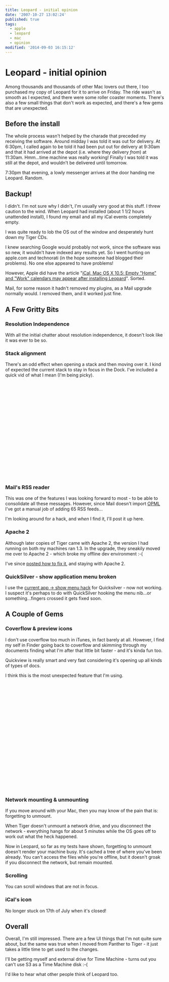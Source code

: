 ```yaml
---
title: Leopard - initial opinion
date: '2007-10-27 13:02:24'
published: true
tags:
  - apple
  - leopard
  - mac
  - opinion
modified: '2014-09-03 16:15:12'
---
```

# Leopard - initial opinion

Among thousands and thousands of other Mac lovers out there, I too purchased my copy of Leopard for it to arrive on Friday.  The ride wasn't as smooth as I expected, and there were some roller coaster moments.  There's also a few small things that don't work as expected, and there's a few gems that are unexpected.


<!--more-->

## Before the install

The whole process wasn't helped by the charade that preceded my receiving the software.  Around midday I was told it was out for delivery.  At 6:30pm, I called again to be told it had been put out for delivery at 9:30am and that it had arrived at the depot (i.e. where they delivery *from*) at 11:30am.  Hmm...time machine was really working!  Finally I was told it was still at the depot, and wouldn't be delivered until tomorrow.

7:30pm that evening, a lowly messenger arrives at the door handing me Leopard.  Random.

## Backup!

I didn't.  I'm not sure why I didn't, I'm usually very good at this stuff.  I threw caution to the wind.  When Leopard had installed (about 1 1/2 hours unattended install), I found my email and all my iCal events completely empty.

I was quite ready to lob the OS out of the window and desperately hunt down my Tiger CDs.

I knew searching Google would probably not work, since the software was so new, it wouldn't have indexed any results yet.  So I went hunting on apple.com and technorati (in the hope someone had blogged their problems).  No one else appeared to have problems!

However, Apple did have the article "[iCal, Mac OS X 10.5: Empty "Home" and "Work" calendars may appear after installing Leopard](http://docs.info.apple.com/article.html?artnum=306537)".  Sorted.

Mail, for some reason it hadn't removed my plugins, as a Mail upgrade normally would.  I removed them, and it worked just fine.

## A Few Gritty Bits

### Resolution Independence

With all the initial chatter about resolution independence, it doesn't look like it was ever to be so.

### Stack alignment

There's an odd effect when opening a stack and then moving over it.  I kind of expected the current stack to stay in focus in the Dock.  I've included a quick vid of what I mean (I'm being picky).

<object width="400" height="300" classid="clsid:02BF25D5-8C17-4B23-BC80-D3488ABDDC6B" codebase="http://www.apple.com/qtactivex/qtplugin.cab">
  <param name="src" value="http://remysharp.com/wp-content/uploads/2007/10/stacks.mov" />
  <param name="controller" value="true" />
  <param name="autoplay" value="false" />
  <embed src="http://remysharp.com/wp-content/uploads/2007/10/stacks.mov"
    width="400" height="300"
    controller="true" autoplay="false"
    scale="tofit" cache="true"
    pluginspage="http://www.apple.com/quicktime/download/"
   />
</object>


### Mail's RSS reader

This was one of the features I was looking forward to most - to be able to consolidate all these messages.  However, since Mail doesn't import [OPML](http://en.wikipedia.org/wiki/OPML "OPML - Wikipedia, the free encyclopedia") I've got a manual job of adding 65 RSS feeds...

I'm looking around for a hack, and *when* I find it, I'll post it up here.

### Apache 2

Although later copies of Tiger came with Apache 2, the version I had running on both my machines ran 1.3.  In the upgrade, they sneakily moved me over to Apache 2 - which broke my offline dev environment :-(

I've since [posted how to fix it](http://remysharp.com/2007/10/27/lamp-in-leopard-osx-105-php5-and-apache-22/), and staying with Apache 2.

### QuickSilver - show application menu broken

I use the [current app -> show menu hack](http://www.43folders.com/2007/03/12/tme-quicksilver-application-menus) for Quicksilver - now not working.  I suspect it's perhaps to do with QuickSilver hooking the menu nib...or something...fingers crossed it gets fixed soon.

## A Couple of Gems

### Coverflow & preview icons

I don't use coverflow too much in iTunes, in fact barely at all.  However, I find my self in Finder going back to coverflow and skimming through my documents finding what I'm after that little bit faster - and it's kinda fun too.

Quickview is really smart and very fast considering it's opening up all kinds of types of docs.  

I think this is the most unexpected feature that I'm using.

<object width="541" height="338" classid="clsid:02BF25D5-8C17-4B23-BC80-D3488ABDDC6B" codebase="http://www.apple.com/qtactivex/qtplugin.cab">
  <param name="src" value="http://remysharp.com/wp-content/uploads/2007/10/coverflow.mov" />
  <param name="controller" value="true" />
  <param name="autoplay" value="false" />
  <embed src="http://remysharp.com/wp-content/uploads/2007/10/coverflow.mov"
    width="541" height="338"
    controller="true" autoplay="false"
    scale="tofit" cache="true"
    pluginspage="http://www.apple.com/quicktime/download/"
   />
</object>

### Network mounting & unmounting

If you move around with your Mac, then you may know of the pain that is: forgetting to unmount.

When Tiger doesn't unmount a network drive, and you disconnect the network - everything hangs for about 5 minutes while the OS goes off to work out what the heck happened.  

Now in Leopard, so far as my tests have shown, forgetting to unmount doesn't render your machine busy.  It's cached a tree of where you've been already.  You can't access the files while you're offline, but it doesn't groak if you disconnect the network, but remain mounted.

### Scrolling

You can scroll windows that are not in focus.

### iCal's icon

No longer stuck on 17th of July when it's closed!

## Overall

Overall, I'm still impressed.  There are a few UI things that I'm not quite sure about, but the same was true when I moved from Panther to Tiger - it just takes a little time to get used to the changes.

I'll be getting myself and external drive for Time Machine - turns out you can't use S3 as a Time Machine disk :-(

I'd like to hear what other people think of Leopard too.
